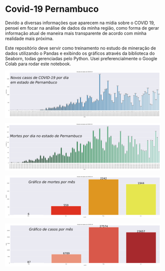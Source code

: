 # Covid-19 Pernambuco

Devido a diversas informações que aparecem na mídia sobre o COVID 19, pensei em focar na análise de dados da minha região, como forma de gerar informação atual de maneira mais transparente de acordo com minha realidade mais próxima.

Este repositório deve servir como treinamento no estudo de mineração de dados utilizando o Pandas e exibindo os gráficos através da biblioteca do Seaborn, todas gerenciadas pelo Python. Usei preferencialmente o Google Colab para rodar este notebook.

![](files/novos_casos_pernambuco_por_mes.png)

![](files/novos_mortes_pernambuco_por_dia.png)

![](files/mortes_por_mes.png)

![](files/casos_por_mes.png)
